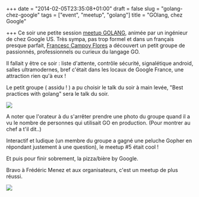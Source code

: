 +++
date = "2014-02-05T23:35:08+01:00"
draft = false
slug = "golang-chez-google"
tags = ["event", "meetup", "golang"]
title = "GOlang, chez Google"

+++
Ce soir une petite session [meetup GOLANG](http://www.meetup.com/Golang-Paris/), animée par un ingénieur de chez Google US.
Très sympa, pas trop formel et dans un français presque parfait, [Francesc Campoy Flores](http://www.campoy.cat‎) a découvert un petit groupe de passionnés, professionnels ou curieux du langage GO.

Il fallait y être ce soir : liste d'attente, contrôle sécurité, signalétique android, salles ultramodernes, bref c'était dans les locaux de Google France, une attraction rien qu'à eux !

Le petit groupe ( assidu ! ) a pu choisir le talk du soir à main levée, "Best practices with golang" sera le talk du soir.

![](images/2014/Feb/GOLANG_meetup_paris_Francesc_Campoy_Flores.JPG)

A noter que l'orateur à du s'arrêter prendre une photo du groupe quand il a vu le nombre de personnes qui utilisait GO en production. (Pour montrer au chef a t'il dit..)

Interactif et ludique (un membre du groupe a gagné une peluche Gopher en répondant justement à une question), le meetup #5 était cool !

Et puis pour finir sobrement, la pizza/bière by Google.

Bravo à Frédéric Menez et aux organisateurs, c'est un meetup de plus réussi.

![](images/2014/Feb/gophermega_0.jpg)